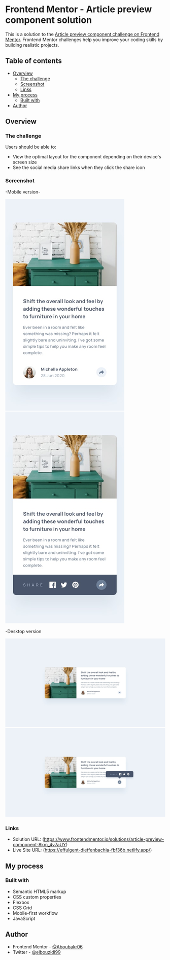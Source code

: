 # Frontend Mentor - Article preview component solution

This is a solution to the [Article preview component challenge on Frontend Mentor](https://www.frontendmentor.io/challenges/article-preview-component-dYBN_pYFT). Frontend Mentor challenges help you improve your coding skills by building realistic projects. 

## Table of contents

- [Overview](#overview)
  - [The challenge](#the-challenge)
  - [Screenshot](#screenshot)
  - [Links](#links)
- [My process](#my-process)
  - [Built with](#built-with)
- [Author](#author)

## Overview

### The challenge

Users should be able to:

- View the optimal layout for the component depending on their device's screen size
- See the social media share links when they click the share icon

### Screenshot

-Mobile version-

![photo](./design/mobile-design.jpg)
![photo](./design/mobile-active-state.jpg)

 -Desktop version

![photo](./design/desktop-design.jpg)
![photo](./design/desktop-active-state.jpg)

### Links

- Solution URL: (https://www.frontendmentor.io/solutions/article-preview-component-8km_4v7aUY)
- Live Site URL: (https://effulgent-dieffenbachia-fbf36b.netlify.app/)

## My process

### Built with

- Semantic HTML5 markup
- CSS custom properties
- Flexbox
- CSS Grid
- Mobile-first workflow
- JavaScript

## Author

- Frontend Mentor - [@Aboubakr06](https://www.frontendmentor.io/profile/Aboubakr06)
- Twitter - [@elbouzidi99](https://twitter.com/elbouzidi99)

